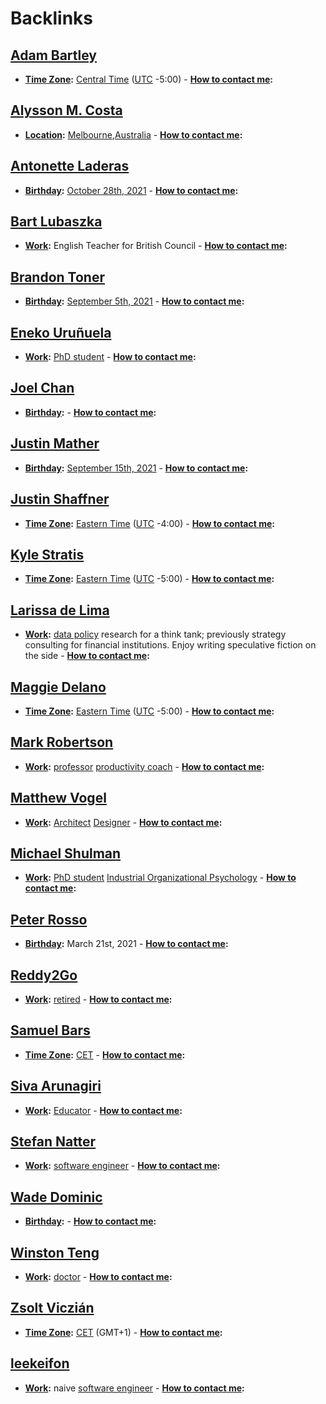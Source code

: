 
# Backlinks
## [Adam Bartley](<Adam Bartley.md>)
- **[Time Zone](<Time Zone.md>):** [Central Time](<Central Time.md>) ([UTC](<UTC.md>) -5:00)
        - **[How to contact me](<How to contact me.md>):**

## [Alysson M. Costa](<Alysson M. Costa.md>)
- **[Location](<Location.md>):** [Melbourne](<Melbourne.md>),[Australia](<Australia.md>)
        - **[How to contact me](<How to contact me.md>):**

## [Antonette Laderas](<Antonette Laderas.md>)
- **[Birthday](<Birthday.md>):** [October 28th, 2021](<October 28th, 2021.md>) 
        - **[How to contact me](<How to contact me.md>):**

## [Bart Lubaszka](<Bart Lubaszka.md>)
- **[Work](<Work.md>):** English Teacher for British Council
        - **[How to contact me](<How to contact me.md>):**

## [Brandon Toner](<Brandon Toner.md>)
- **[Birthday](<Birthday.md>):** [September 5th, 2021](<September 5th, 2021.md>) 
        - **[How to contact me](<How to contact me.md>):**

## [Eneko Uruñuela](<Eneko Uruñuela.md>)
- **[Work](<Work.md>):** [PhD student](<PhD student.md>)
        - **[How to contact me](<How to contact me.md>):**

## [Joel Chan](<Joel Chan.md>)
- **[Birthday](<Birthday.md>):** 
        - **[How to contact me](<How to contact me.md>):**

## [Justin Mather](<Justin Mather.md>)
- **[Birthday](<Birthday.md>):** [September 15th, 2021](<September 15th, 2021.md>)
        - **[How to contact me](<How to contact me.md>):**

## [Justin Shaffner](<Justin Shaffner.md>)
- **[Time Zone](<Time Zone.md>):** [Eastern Time](<Eastern Time.md>) ([UTC](<UTC.md>) -4:00)
        - **[How to contact me](<How to contact me.md>):**

## [Kyle Stratis](<Kyle Stratis.md>)
- **[Time Zone](<Time Zone.md>):** [Eastern Time](<Eastern Time.md>) ([UTC](<UTC.md>) -5:00)
        - **[How to contact me](<How to contact me.md>):**

## [Larissa de Lima](<Larissa de Lima.md>)
- **[Work](<Work.md>):** [data policy](<data policy.md>) research for a think tank; previously strategy consulting for financial institutions.  Enjoy writing speculative fiction on the side
        - **[How to contact me](<How to contact me.md>):**

## [Maggie Delano](<Maggie Delano.md>)
- **[Time Zone](<Time Zone.md>):** [Eastern Time](<Eastern Time.md>) ([UTC](<UTC.md>) -5:00)
        - **[How to contact me](<How to contact me.md>):**

## [Mark Robertson](<Mark Robertson.md>)
- **[Work](<Work.md>):** [professor](<professor.md>) [productivity coach](<productivity coach.md>) 
        - **[How to contact me](<How to contact me.md>):**

## [Matthew Vogel](<Matthew Vogel.md>)
- **[Work](<Work.md>):** [Architect](<Architect.md>) [Designer](<Designer.md>)
        - **[How to contact me](<How to contact me.md>):**

## [Michael Shulman](<Michael Shulman.md>)
- **[Work](<Work.md>):** [PhD student](<PhD student.md>) [Industrial Organizational Psychology](<Industrial Organizational Psychology.md>)
        - **[How to contact me](<How to contact me.md>):**

## [Peter Rosso](<Peter Rosso.md>)
- **[Birthday](<Birthday.md>):** March 21st, 2021
        - **[How to contact me](<How to contact me.md>):**

## [Reddy2Go](<Reddy2Go.md>)
- **[Work](<Work.md>):** [retired](<retired.md>)
        - **[How to contact me](<How to contact me.md>):**

## [Samuel Bars](<Samuel Bars.md>)
- **[Time Zone](<Time Zone.md>):** [CET](<CET.md>)
        - **[How to contact me](<How to contact me.md>):**

## [Siva Arunagiri](<Siva Arunagiri.md>)
- **[Work](<Work.md>):** [Educator](<Educator.md>)
        - **[How to contact me](<How to contact me.md>):**

## [Stefan Natter](<Stefan Natter.md>)
- **[Work](<Work.md>):** [software engineer](<software engineer.md>)
        - **[How to contact me](<How to contact me.md>):**

## [Wade Dominic](<Wade Dominic.md>)
- **[Birthday](<Birthday.md>):** 
        - **[How to contact me](<How to contact me.md>):**

## [Winston Teng](<Winston Teng.md>)
- **[Work](<Work.md>):** [doctor](<doctor.md>)
        - **[How to contact me](<How to contact me.md>):**

## [Zsolt Viczián](<Zsolt Viczián.md>)
- **[Time Zone](<Time Zone.md>):** [CET](<CET.md>) (GMT+1)
        - **[How to contact me](<How to contact me.md>):**

## [leekeifon](<leekeifon.md>)
- **[Work](<Work.md>):** naive [software engineer](<software engineer.md>)
        - **[How to contact me](<How to contact me.md>):**

